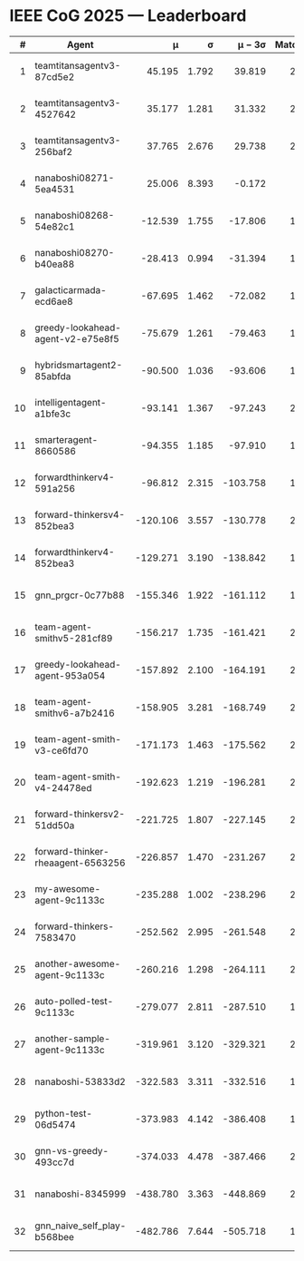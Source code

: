 # IEEE CoG 2025 — Leaderboard

| # | Agent | μ | σ | μ − 3σ | Matches | Updated |
|---:|---|---:|---:|---:|---:|---|
| 1 | teamtitansagentv3-87cd5e2 | 45.195 | 1.792 | 39.819 | 2260 | 2025-08-27 13:36 |
| 2 | teamtitansagentv3-4527642 | 35.177 | 1.281 | 31.332 | 2120 | 2025-08-27 13:36 |
| 3 | teamtitansagentv3-256baf2 | 37.765 | 2.676 | 29.738 | 2140 | 2025-08-27 13:36 |
| 4 | nanaboshi08271-5ea4531 | 25.006 | 8.393 | -0.172 | 500 | 2025-08-27 13:36 |
| 5 | nanaboshi08268-54e82c1 | -12.539 | 1.755 | -17.806 | 1878 | 2025-08-27 13:36 |
| 6 | nanaboshi08270-b40ea88 | -28.413 | 0.994 | -31.394 | 1118 | 2025-08-27 13:36 |
| 7 | galacticarmada-ecd6ae8 | -67.695 | 1.462 | -72.082 | 1980 | 2025-08-27 13:36 |
| 8 | greedy-lookahead-agent-v2-e75e8f5 | -75.679 | 1.261 | -79.463 | 1918 | 2025-08-27 13:36 |
| 9 | hybridsmartagent2-85abfda | -90.500 | 1.036 | -93.606 | 1790 | 2025-08-27 13:36 |
| 10 | intelligentagent-a1bfe3c | -93.141 | 1.367 | -97.243 | 2036 | 2025-08-27 13:36 |
| 11 | smarteragent-8660586 | -94.355 | 1.185 | -97.910 | 1784 | 2025-08-27 13:36 |
| 12 | forwardthinkerv4-591a256 | -96.812 | 2.315 | -103.758 | 1872 | 2025-08-27 13:36 |
| 13 | forward-thinkersv4-852bea3 | -120.106 | 3.557 | -130.778 | 2038 | 2025-08-27 13:36 |
| 14 | forwardthinkerv4-852bea3 | -129.271 | 3.190 | -138.842 | 1704 | 2025-08-27 13:36 |
| 15 | gnn_prgcr-0c77b88 | -155.346 | 1.922 | -161.112 | 1800 | 2025-08-27 13:36 |
| 16 | team-agent-smithv5-281cf89 | -156.217 | 1.735 | -161.421 | 2200 | 2025-08-27 13:36 |
| 17 | greedy-lookahead-agent-953a054 | -157.892 | 2.100 | -164.191 | 2118 | 2025-08-27 13:36 |
| 18 | team-agent-smithv6-a7b2416 | -158.905 | 3.281 | -168.749 | 2540 | 2025-08-27 13:36 |
| 19 | team-agent-smith-v3-ce6fd70 | -171.173 | 1.463 | -175.562 | 2200 | 2025-08-27 13:36 |
| 20 | team-agent-smith-v4-24478ed | -192.623 | 1.219 | -196.281 | 2160 | 2025-08-27 13:36 |
| 21 | forward-thinkersv2-51dd50a | -221.725 | 1.807 | -227.145 | 2468 | 2025-08-27 13:36 |
| 22 | forward-thinker-rheaagent-6563256 | -226.857 | 1.470 | -231.267 | 2368 | 2025-08-27 13:36 |
| 23 | my-awesome-agent-9c1133c | -235.288 | 1.002 | -238.296 | 2780 | 2025-08-27 13:36 |
| 24 | forward-thinkers-7583470 | -252.562 | 2.995 | -261.548 | 2260 | 2025-08-27 13:36 |
| 25 | another-awesome-agent-9c1133c | -260.216 | 1.298 | -264.111 | 2420 | 2025-08-27 13:36 |
| 26 | auto-polled-test-9c1133c | -279.077 | 2.811 | -287.510 | 1800 | 2025-08-27 13:36 |
| 27 | another-sample-agent-9c1133c | -319.961 | 3.120 | -329.321 | 2440 | 2025-08-27 13:36 |
| 28 | nanaboshi-53833d2 | -322.583 | 3.311 | -332.516 | 1860 | 2025-08-27 13:36 |
| 29 | python-test-06d5474 | -373.983 | 4.142 | -386.408 | 1990 | 2025-08-27 13:36 |
| 30 | gnn-vs-greedy-493cc7d | -374.033 | 4.478 | -387.466 | 2020 | 2025-08-27 13:36 |
| 31 | nanaboshi-8345999 | -438.780 | 3.363 | -448.869 | 2030 | 2025-08-27 13:36 |
| 32 | gnn_naive_self_play-b568bee | -482.786 | 7.644 | -505.718 | 1660 | 2025-08-27 13:36 |
